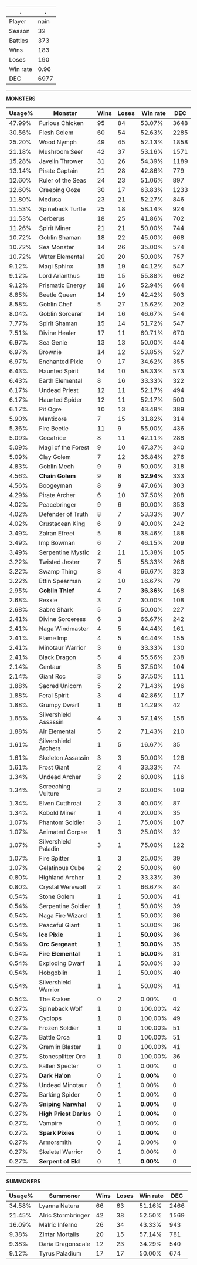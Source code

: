 .|.
|-|-
Player|nain
Season|32
Battles|373
Wins|183
Loses|190
Win rate|0.96
DEC|6977

---
**MONSTERS**

Usage%|Monster|Wins|Loses|Win rate|DEC|
-|-|-|-|-|-|
47.99%|Furious Chicken|95|84|53.07%|3648|
30.56%|Flesh Golem|60|54|52.63%|2285|
25.20%|Wood Nymph|49|45|52.13%|1858|
21.18%|Mushroom Seer|42|37|53.16%|1571|
15.28%|Javelin Thrower|31|26|54.39%|1189|
13.14%|Pirate Captain|21|28|42.86%|779|
12.60%|Ruler of the Seas|24|23|51.06%|897|
12.60%|Creeping Ooze|30|17|63.83%|1233|
11.80%|Medusa|23|21|52.27%|846|
11.53%|Spineback Turtle|25|18|58.14%|924|
11.53%|Cerberus|18|25|41.86%|702|
11.26%|Spirit Miner|21|21|50.00%|744|
10.72%|Goblin Shaman|18|22|45.00%|668|
10.72%|Sea Monster|14|26|35.00%|574|
10.72%|Water Elemental|20|20|50.00%|757|
9.12%|Magi Sphinx|15|19|44.12%|547|
9.12%|Lord Arianthus|19|15|55.88%|662|
9.12%|Prismatic Energy|18|16|52.94%|664|
8.85%|Beetle Queen|14|19|42.42%|503|
8.58%|Goblin Chef|5|27|15.62%|202|
8.04%|Goblin Sorcerer|14|16|46.67%|544|
7.77%|Spirit Shaman|15|14|51.72%|547|
7.51%|Divine Healer|17|11|60.71%|670|
6.97%|Sea Genie|13|13|50.00%|444|
6.97%|Brownie|14|12|53.85%|527|
6.97%|Enchanted Pixie|9|17|34.62%|355|
6.43%|Haunted Spirit|14|10|58.33%|573|
6.43%|Earth Elemental|8|16|33.33%|322|
6.17%|Undead Priest|12|11|52.17%|494|
6.17%|Haunted Spider|12|11|52.17%|500|
6.17%|Pit Ogre|10|13|43.48%|389|
5.90%|Manticore|7|15|31.82%|314|
5.36%|Fire Beetle|11|9|55.00%|436|
5.09%|Cocatrice|8|11|42.11%|288|
5.09%|Magi of the Forest|9|10|47.37%|340|
5.09%|Clay Golem|7|12|36.84%|276|
4.83%|Goblin Mech|9|9|50.00%|318|
4.56%|**Chain Golem**|9|8|**52.94%**|333|
4.56%|Boogeyman|8|9|47.06%|303|
4.29%|Pirate Archer|6|10|37.50%|208|
4.02%|Peacebringer|9|6|60.00%|353|
4.02%|Defender of Truth|8|7|53.33%|307|
4.02%|Crustacean King|6|9|40.00%|242|
3.49%|Zalran Efreet|5|8|38.46%|188|
3.49%|Imp Bowman|6|7|46.15%|209|
3.49%|Serpentine Mystic|2|11|15.38%|105|
3.22%|Twisted Jester|7|5|58.33%|266|
3.22%|Swamp Thing|8|4|66.67%|323|
3.22%|Ettin Spearman|2|10|16.67%|79|
2.95%|**Goblin Thief**|4|7|**36.36%**|168|
2.68%|Rexxie|3|7|30.00%|108|
2.68%|Sabre Shark|5|5|50.00%|227|
2.41%|Divine Sorceress|6|3|66.67%|242|
2.41%|Naga Windmaster|4|5|44.44%|161|
2.41%|Flame Imp|4|5|44.44%|155|
2.41%|Minotaur Warrior|3|6|33.33%|130|
2.41%|Black Dragon|5|4|55.56%|238|
2.14%|Centaur|3|5|37.50%|104|
2.14%|Giant Roc|3|5|37.50%|111|
1.88%|Sacred Unicorn|5|2|71.43%|196|
1.88%|Feral Spirit|3|4|42.86%|117|
1.88%|Grumpy Dwarf|1|6|14.29%|42|
1.88%|Silvershield Assassin|4|3|57.14%|158|
1.88%|Air Elemental|5|2|71.43%|210|
1.61%|Silvershield Archers|1|5|16.67%|35|
1.61%|Skeleton Assassin|3|3|50.00%|126|
1.61%|Frost Giant|2|4|33.33%|74|
1.34%|Undead Archer|3|2|60.00%|116|
1.34%|Screeching Vulture|3|2|60.00%|109|
1.34%|Elven Cutthroat|2|3|40.00%|87|
1.34%|Kobold Miner|1|4|20.00%|35|
1.07%|Phantom Soldier|3|1|75.00%|107|
1.07%|Animated Corpse|1|3|25.00%|32|
1.07%|Silvershield Paladin|3|1|75.00%|122|
1.07%|Fire Spitter|1|3|25.00%|39|
1.07%|Gelatinous Cube|2|2|50.00%|60|
0.80%|Highland Archer|1|2|33.33%|39|
0.80%|Crystal Werewolf|2|1|66.67%|84|
0.54%|Stone Golem|1|1|50.00%|41|
0.54%|Serpentine Soldier|1|1|50.00%|39|
0.54%|Naga Fire Wizard|1|1|50.00%|36|
0.54%|Peaceful Giant|1|1|50.00%|36|
0.54%|**Ice Pixie**|1|1|**50.00%**|36|
0.54%|**Orc Sergeant**|1|1|**50.00%**|35|
0.54%|**Fire Elemental**|1|1|**50.00%**|31|
0.54%|Exploding Dwarf|1|1|50.00%|33|
0.54%|Hobgoblin|1|1|50.00%|40|
0.54%|Silvershield Warrior|1|1|50.00%|41|
0.54%|The Kraken|0|2|0.00%|0|
0.27%|Spineback Wolf|1|0|100.00%|42|
0.27%|Cyclops|1|0|100.00%|49|
0.27%|Frozen Soldier|1|0|100.00%|51|
0.27%|Battle Orca|1|0|100.00%|51|
0.27%|Gremlin Blaster|1|0|100.00%|41|
0.27%|Stonesplitter Orc|1|0|100.00%|36|
0.27%|Fallen Specter|0|1|0.00%|0|
0.27%|**Dark Ha'on**|0|1|**0.00%**|0|
0.27%|Undead Minotaur|0|1|0.00%|0|
0.27%|Barking Spider|0|1|0.00%|0|
0.27%|**Sniping Narwhal**|0|1|**0.00%**|0|
0.27%|**High Priest Darius**|0|1|**0.00%**|0|
0.27%|Vampire|0|1|0.00%|0|
0.27%|**Spark Pixies**|0|1|**0.00%**|0|
0.27%|Armorsmith|0|1|0.00%|0|
0.27%|Skeletal Warrior|0|1|0.00%|0|
0.27%|**Serpent of Eld**|0|1|**0.00%**|0|

---
**SUMMONERS**

Usage%|Summoner|Wins|Loses|Win rate|DEC|
-|-|-|-|-|-|
34.58%|Lyanna Natura|66|63|51.16%|2466|
21.45%|Alric Stormbringer|42|38|52.50%|1569|
16.09%|Malric Inferno|26|34|43.33%|943|
9.38%|Zintar Mortalis|20|15|57.14%|781|
9.38%|Daria Dragonscale|12|23|34.29%|540|
9.12%|Tyrus Paladium|17|17|50.00%|674|
